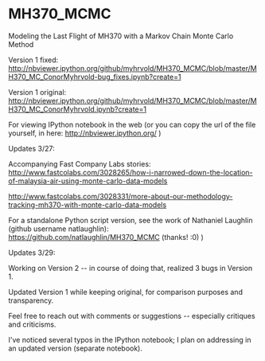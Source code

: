 MH370_MCMC
==========

Modeling the Last Flight of MH370 with a Markov Chain Monte Carlo Method

Version 1 fixed: http://nbviewer.ipython.org/github/myhrvold/MH370_MCMC/blob/master/MH370_MC_ConorMyhrvold-bug_fixes.ipynb?create=1

Version 1 original: http://nbviewer.ipython.org/github/myhrvold/MH370_MCMC/blob/master/MH370_MC_ConorMyhrvold.ipynb?create=1

For viewing IPython notebook in the web (or you can copy the url of the file yourself, in here: http://nbviewer.ipython.org/ )


Updates 3/27:

Accompanying Fast Company Labs stories: http://www.fastcolabs.com/3028265/how-i-narrowed-down-the-location-of-malaysia-air-using-monte-carlo-data-models

http://www.fastcolabs.com/3028331/more-about-our-methodology-tracking-mh370-with-monte-carlo-data-models

For a standalone Python script version, see the work of Nathaniel Laughlin (github username natlaughlin): https://github.com/natlaughlin/MH370_MCMC (thanks! :0) )

Updates 3/29:

Working on Version 2 -- in course of doing that, realized 3 bugs in Version 1.

Updated Version 1 while keeping original, for comparison purposes and transparency.


Feel free to reach out with comments or suggestions -- especially critiques and criticisms.

I've noticed several typos in the IPython notebook; I plan on addressing in an updated version (separate notebook).


